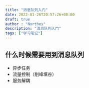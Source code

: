 ```yaml
---
title: "消息队列入门"
date: 2022-01-26T20:57:26+08:00
draft: true
author : "Northes"
description: "消息队列入门"
tags: ["学习笔记"]
---
```


## 什么时候需要用到消息队列
- 异步任务
- 流量控制（削峰填谷）
- 服务解耦